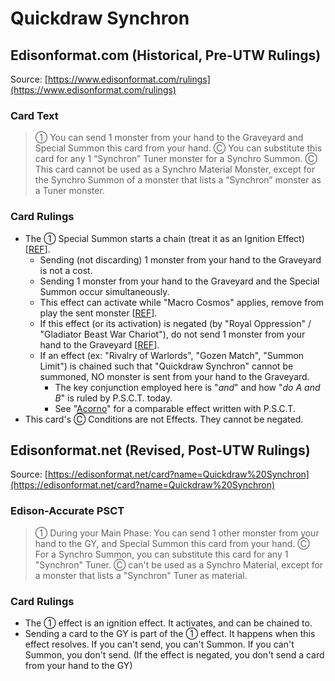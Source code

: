 # Quickdraw Synchron

## Edisonformat.com (Historical, Pre-UTW Rulings)

Source: [https://www.edisonformat.com/rulings](https://www.edisonformat.com/rulings)

### Card Text

> ① You can send 1 monster from your hand to the Graveyard and Special Summon this card from your hand. Ⓒ You can substitute this card for any 1 “Synchron” Tuner monster for a Synchro Summon. Ⓒ This card cannot be used as a Synchro Material Monster, except for the Synchro Summon of a monster that lists a “Synchron” monster as a Tuner monster.

### Card Rulings

*   The ① Special Summon starts a chain (treat it as an Ignition Effect) \[[REF](http://duelistgroundz.com/index.php?/topic/119293-hardened-armed-dragon/)\].
    *   Sending (not discarding) 1 monster from your hand to the Graveyard is not a cost.
    *   Sending 1 monster from your hand to the Graveyard and the Special Summon occur simultaneously.
    *   This effect can activate while "Macro Cosmos" applies, remove from play the sent monster \[[REF](https://www.pojo.biz/board/showthread.php?t=837311)\].
    *   If this effect (or its activation) is negated (by "Royal Oppression" / "Gladiator Beast War Chariot"), do not send 1 monster from your hand to the Graveyard \[[REF](https://www.pojo.biz/board/showthread.php?t=797763&page=2)\].
    *   If an effect (ex: "Rivalry of Warlords", "Gozen Match", "Summon Limit") is chained such that "Quickdraw Synchron" cannot be summoned, NO monster is sent from your hand to the Graveyard.
        *   The key conjunction employed here is "_and_" and how "_do A and B_" is ruled by P.S.C.T. today.
        *   See "[Acorno](https://yugipedia.com/wiki/Acorno)" for a comparable effect written with P.S.C.T.
*   This card's Ⓒ Conditions are not Effects. They cannot be negated.

## Edisonformat.net (Revised, Post-UTW Rulings)

Source: [https://edisonformat.net/card?name=Quickdraw%20Synchron](https://edisonformat.net/card?name=Quickdraw%20Synchron)

### Edison-Accurate PSCT

> ① During your Main Phase: You can send 1 other monster from your hand to the GY, and Special Summon this card from your hand.
> Ⓒ For a Synchro Summon, you can substitute this card for any 1 "Synchron" Tuner.
> Ⓒ can't be used as a Synchro Material, except for a monster that lists a "Synchron" Tuner as material.

### Card Rulings

*   The ① effect is an ignition effect. It activates, and can be chained to.
*   Sending a card to the GY is part of the ① effect. It happens when this effect resolves.
If you can't send, you can't Summon. If you can't Summon, you don't send.
(If the effect is negated, you don't send a card from your hand to the GY)
            